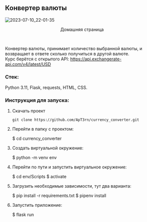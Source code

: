 ## Конвертер валюты

![2023-07-10_22-01-35](https://github.com/ApT3rn/currency_converter_flask/assets/96689510/20e0d502-63c1-4580-a898-14c6dc81a704)
<p align=center>Домашняя страница</p>
<br>

Конвертер валюты, принимает количество выбранной валюты, 
и возвращает в ответе сколько получиться в другой валюте.<br>
Курс берётся с открытого API: https://api.exchangerate-api.com/v4/latest/USD

### Стек:

Python 3.11, Flask, requests, HTML, CSS.

### Инструкция для запуска:

1. Скачать проект
   
   ``` git clone https://github.com/ApT3rn/currency_converter.git ```
   
2. Перейти в папку с проектом:
   
   $ cd currency_converter
   
4. Создать виртуальной окружение:
   
   $ python -m venv env
   
5. Перейти по пути и запустить виртуальное окружение:
   
   $ cd env/Scripts
   $ activate

6. Загрузить необходимые зависимости, тут два варианта:
    
   $ pip install -r requirements.txt
   $ pipenv install
   
7. Запустить приложение:
    
   $ flask run
